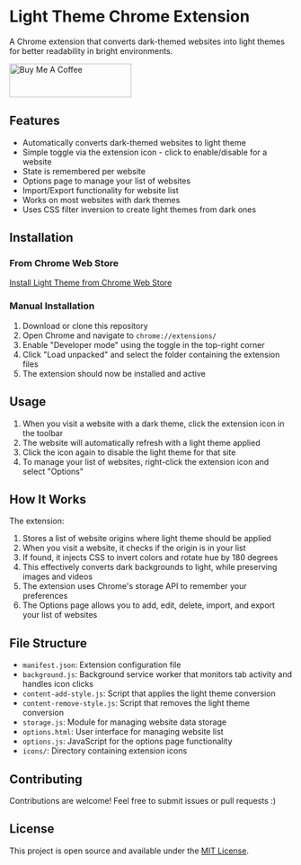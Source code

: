 # Light Theme Chrome Extension

A Chrome extension that converts dark-themed websites into light themes for better readability in bright environments.

<a href="https://buymeacoffee.com/riiiiiiiiiina" target="_blank"><img src="https://cdn.buymeacoffee.com/buttons/v2/default-blue.png" alt="Buy Me A Coffee" style="height: 60px !important;width: 217px !important;" ></a>

## Features

- Automatically converts dark-themed websites to light theme
- Simple toggle via the extension icon - click to enable/disable for a website
- State is remembered per website
- Options page to manage your list of websites
- Import/Export functionality for website list
- Works on most websites with dark themes
- Uses CSS filter inversion to create light themes from dark ones

## Installation

### From Chrome Web Store

[Install Light Theme from Chrome Web Store](https://chromewebstore.google.com/detail/light-theme/jdjdmghffibmbnnhidfhdjegkcemmanb)

### Manual Installation

1. Download or clone this repository
2. Open Chrome and navigate to `chrome://extensions/`
3. Enable "Developer mode" using the toggle in the top-right corner
4. Click "Load unpacked" and select the folder containing the extension files
5. The extension should now be installed and active

## Usage

1. When you visit a website with a dark theme, click the extension icon in the toolbar
2. The website will automatically refresh with a light theme applied
3. Click the icon again to disable the light theme for that site
4. To manage your list of websites, right-click the extension icon and select "Options"

## How It Works

The extension:

1. Stores a list of website origins where light theme should be applied
2. When you visit a website, it checks if the origin is in your list
3. If found, it injects CSS to invert colors and rotate hue by 180 degrees
4. This effectively converts dark backgrounds to light, while preserving images and videos
5. The extension uses Chrome's storage API to remember your preferences
6. The Options page allows you to add, edit, delete, import, and export your list of websites

## File Structure

- `manifest.json`: Extension configuration file
- `background.js`: Background service worker that monitors tab activity and handles icon clicks
- `content-add-style.js`: Script that applies the light theme conversion
- `content-remove-style.js`: Script that removes the light theme conversion
- `storage.js`: Module for managing website data storage
- `options.html`: User interface for managing website list
- `options.js`: JavaScript for the options page functionality
- `icons/`: Directory containing extension icons

## Contributing

Contributions are welcome! Feel free to submit issues or pull requests :)

## License

This project is open source and available under the [MIT License](LICENSE).
